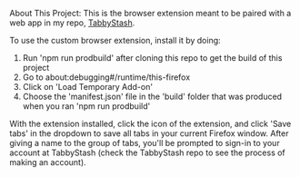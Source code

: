 About This Project:
This is the browser extension meant to be paired with a web app in my repo, [TabbyStash](https://github.com/auto-kad/tabbystash_webapp).

To use the custom browser extension, install it by doing:
1) Run 'npm run prodbuild' after cloning this repo to get the build of this project
1) Go to about:debugging#/runtime/this-firefox
2) Click on 'Load Temporary Add-on'
3) Choose the 'manifest.json' file in the 'build' folder that was produced when you ran 'npm run prodbuild'

With the extension installed, click the icon of the extension, and click 'Save tabs' in the dropdown to save all tabs in your current Firefox window. After giving a name to the group of tabs, you'll be prompted to sign-in to your account at TabbyStash (check the TabbyStash repo to see the process of making an account).
